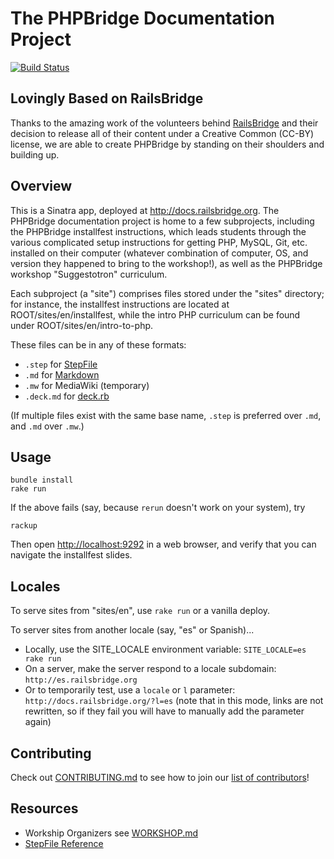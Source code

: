# The PHPBridge Documentation Project

[![Build Status](https://travis-ci.org/phpbridge/docs.png)](https://travis-ci.org/phpbridge/docs)

## Lovingly Based on RailsBridge

Thanks to the amazing work of the volunteers behind [RailsBridge](http://railsbridge.org) and their
decision to release all of their content under a Creative Common (CC-BY) license, we are able to create
PHPBridge by standing on their shoulders and building up.

## Overview

This is a Sinatra app, deployed at <http://docs.railsbridge.org>. The PHPBridge documentation project is home to a few subprojects, including the PHPBridge installfest instructions, which leads students through the various complicated setup instructions for getting PHP, MySQL, Git, etc. installed on their computer (whatever combination of computer, OS, and version they happened to bring to the workshop!), as well as the PHPBridge workshop "Suggestotron" curriculum.

Each subproject (a "site") comprises files stored under the "sites" directory; for instance, the installfest instructions are located at ROOT/sites/en/installfest, while the intro PHP curriculum can be found under ROOT/sites/en/intro-to-php.

These files can be in any of these formats:

* `.step` for [StepFile](step_file_reference.md)
* `.md` for [Markdown](http://daringfireball.net/projects/markdown/syntax)
* `.mw` for MediaWiki (temporary)
* `.deck.md` for [deck.rb](https://github.com/alexch/deck.rb)

(If multiple files exist with the same base name, `.step` is preferred over `.md`, and `.md` over `.mw`.)

## Usage

    bundle install
    rake run

If the above fails (say, because `rerun` doesn't work on your system), try

    rackup

Then open <http://localhost:9292> in a web browser, and verify that you can navigate the installfest slides.

## Locales

To serve sites from "sites/en", use `rake run` or a vanilla deploy.

To server sites from another locale (say, "es" or Spanish)...
  * Locally, use the SITE_LOCALE environment variable: `SITE_LOCALE=es rake run`
  * On a server, make the server respond to a locale subdomain: `http://es.railsbridge.org`
  * Or to temporarily test, use a `locale` or `l` parameter: `http://docs.railsbridge.org/?l=es` (note that in this mode, links are not rewritten, so if they fail you will have to manually add the parameter again)

## Contributing

Check out [CONTRIBUTING.md](CONTRIBUTING.md) to see how to join our [list of contributors](https://github.com/railsbridge/docs/contributors)!

## Resources

- Workship Organizers see [WORKSHOP.md](WORKSHOP.md)
- [StepFile Reference](step_file_reference.md)
